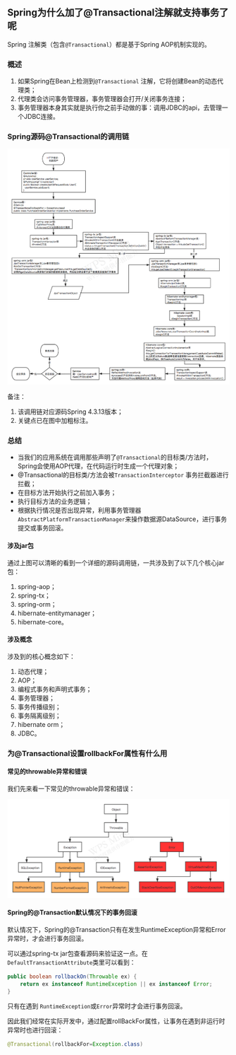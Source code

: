 ## Spring为什么加了@Transactional注解就支持事务了呢

Spring 注解类（包含`@Transactional`）都是基于Spring AOP机制实现的。

### 概述

1. 如果Spring在Bean上检测到`@Transactional` 注解，它将创建Bean的动态代理类；
2. 代理类会访问事务管理器，事务管理器会打开/关闭事务连接；
3. 事务管理器本身其实就是执行你之前手动做的事：调用JDBC的api，去管理一个JDBC连接。

### Spring源码@Transactional的调用链

![Spring的@Transtractional注解](Spring的@Transactional注解.assets/Spring的@Transtractional注解.png)

备注：

1. 该调用链对应源码Spring 4.3.13版本；
2. 关键点已在图中加粗标注。

### 总结

- 当我们的应用系统在调用那些声明了`@Transactional`的目标类/方法时，Spring会使用AOP代理，在代码运行时生成一个代理对象；
- @Transactional的目标类/方法会被`TransactionInterceptor` 事务拦截器进行拦截；
- 在目标方法开始执行之前加入事务；
- 执行目标方法的业务逻辑；
- 根据执行情况是否出现异常，利用事务管理器`AbstractPlatformTransactionManager`来操作数据源DataSource，进行事务提交或事务回滚。

#### 涉及jar包

通过上图可以清晰的看到一个详细的源码调用链，一共涉及到了以下几个核心jar包：

1. spring-aop；
2. spring-tx；
3. spring-orm；
4. hibernate-entitymanager；
5. hibernate-core。

#### 涉及概念

涉及到的核心概念如下：

1. 动态代理；
2. AOP；
3. 编程式事务和声明式事务；
4. 事务管理器；
5. 事务传播级别；
6. 事务隔离级别；
7. hibernate orm；
8. JDBC。

### 为@Transactional设置rollbackFor属性有什么用

#### 常见的throwable异常和错误

我们先来看一下常见的throwable异常和错误：

<img src="Spring的@Transactional注解.assets/Throwable包含的异常类和错误类-7979364.png" alt="Throwable包含的异常类和错误类" style="zoom:50%;" />



#### Spring的@Transaction默认情况下的事务回滚

默认情况下，Spring的@Transaction只有在发生RuntimeException异常和Error异常时，才会进行事务回滚。

可以通过spring-tx jar包查看源码来验证这一点。在`DefaultTransactionAttribute`类里可以看到：

```java
public boolean rollbackOn(Throwable ex) {
    return ex instanceof RuntimeException || ex instanceof Error;
}
```

只有在遇到 `RuntimeException`或`Error`异常时才会进行事务回滚。

因此我们经常在实际开发中，通过配置rollBackFor属性，让事务在遇到非运行时异常时也进行回滚：

```java
@Transactional(rollbackFor=Exception.class)
```

